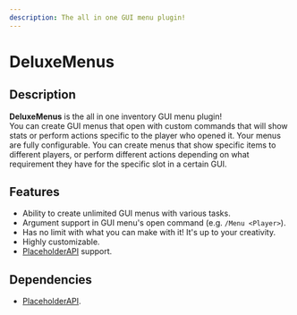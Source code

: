 ```yaml
---
description: The all in one GUI menu plugin!
---
```


# DeluxeMenus

## Description

**DeluxeMenus** is the all in one inventory GUI menu plugin!  
You can create GUI menus that open with custom commands that will show stats or perform actions specific to the player who opened it. Your menus are fully configurable. You can create menus that show specific items to different players, or perform different actions depending on what requirement they have for the specific slot in a certain GUI.

## Features

* Ability to create unlimited GUI menus with various tasks.
* Argument support in GUI menu's open command \(e.g. `/Menu <Player>`\).
* Has no limit with what you can make with it! It's up to your creativity.
* Highly customizable.
* [PlaceholderAPI](https://www.spigotmc.org/resources/placeholderapi.6245/) support.

## Dependencies

* [PlaceholderAPI](https://www.spigotmc.org/resources/placeholderapi.6245/).

